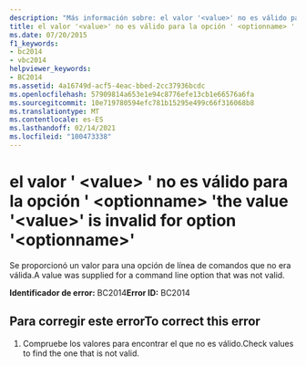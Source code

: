 ```yaml
---
description: "Más información sobre: el valor '<value>' no es válido para la opción ' <optionname> '"
title: el valor '<value>' no es válido para la opción ' <optionname> '
ms.date: 07/20/2015
f1_keywords:
- bc2014
- vbc2014
helpviewer_keywords:
- BC2014
ms.assetid: 4a16749d-acf5-4eac-bbed-2cc37936bcdc
ms.openlocfilehash: 57909814a653e1e94c8776efe13cb1e66576a6fa
ms.sourcegitcommit: 10e719780594efc781b15295e499c66f316068b8
ms.translationtype: MT
ms.contentlocale: es-ES
ms.lasthandoff: 02/14/2021
ms.locfileid: "100473338"
---
```

# <a name="the-value-value-is-invalid-for-option-optionname"></a><span data-ttu-id="c8cd1-105">el valor ' \<value> ' no es válido para la opción ' \<optionname> '</span><span class="sxs-lookup"><span data-stu-id="c8cd1-105">the value '\<value>' is invalid for option '\<optionname>'</span></span>

<span data-ttu-id="c8cd1-106">Se proporcionó un valor para una opción de línea de comandos que no era válida.</span><span class="sxs-lookup"><span data-stu-id="c8cd1-106">A value was supplied for a command line option that was not valid.</span></span>  
  
 <span data-ttu-id="c8cd1-107">**Identificador de error:** BC2014</span><span class="sxs-lookup"><span data-stu-id="c8cd1-107">**Error ID:** BC2014</span></span>  
  
## <a name="to-correct-this-error"></a><span data-ttu-id="c8cd1-108">Para corregir este error</span><span class="sxs-lookup"><span data-stu-id="c8cd1-108">To correct this error</span></span>  
  
1. <span data-ttu-id="c8cd1-109">Compruebe los valores para encontrar el que no es válido.</span><span class="sxs-lookup"><span data-stu-id="c8cd1-109">Check values to find the one that is not valid.</span></span>
